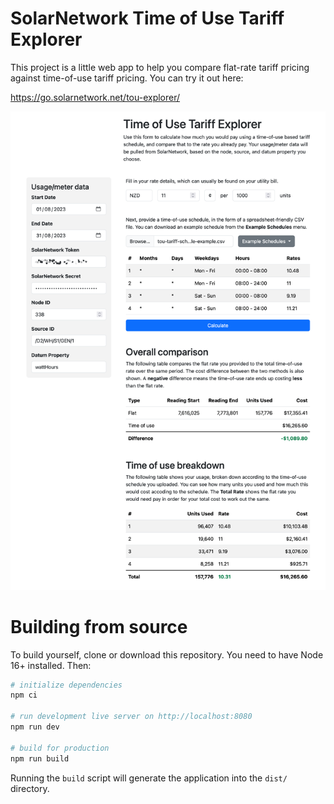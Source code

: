 # SolarNetwork Time of Use Tariff Explorer

This project is a little web app to help you compare flat-rate tariff
pricing against time-of-use tariff pricing. You can try it out here:

<https://go.solarnetwork.net/tou-explorer/>

<img alt="Screenshot of the ToU Explorer app" src="docs/tou-explorer-screenshot@2x.png" width="1031">

# Building from source

To build yourself, clone or download this repository. You need to have
Node 16+ installed. Then:

```sh
# initialize dependencies
npm ci

# run development live server on http://localhost:8080
npm run dev

# build for production
npm run build
```

Running the `build` script will generate the application into the `dist/` directory.
